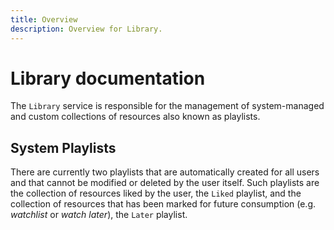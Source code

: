 ```yaml
---
title: Overview
description: Overview for Library.
---
```


# Library documentation

The `Library` service is responsible for the management of system-managed and custom collections of resources also known as playlists.

## System Playlists

There are currently two playlists that are automatically created for all users and that cannot be modified or deleted by the user itself. Such playlists are the collection of resources liked by the user, the `Liked` playlist, and the collection of resources that has been marked for future consumption (e.g. _watchlist_ or _watch later_), the `Later` playlist.
